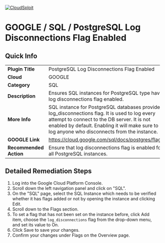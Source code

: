 [![CloudSploit](https://cloudsploit.com/img/logo-new-big-text-100.png "CloudSploit")](https://cloudsploit.com)

# GOOGLE / SQL / PostgreSQL Log Disconnections Flag Enabled

## Quick Info

| | |
|-|-|
| **Plugin Title** | PostgreSQL Log Disconnections Flag Enabled |
| **Cloud** | GOOGLE |
| **Category** | SQL |
| **Description** | Ensures SQL instances for PostgreSQL type have log disconnections flag enabled. |
| **More Info** | SQL instance for PostgreSQL databases provides log_disconnections flag. It is used to log every attempt to connect to the DB server. It is not enabled by default. Enabling it will make sure to log anyone who disconnects from the instance. |
| **GOOGLE Link** | https://cloud.google.com/sql/docs/postgres/flags |
| **Recommended Action** | Ensure that log disconnections flag is enabled for all PostgreSQL instances. |

## Detailed Remediation Steps
1. Log into the Google Cloud Platform Console.
2. Scroll down the left navigation panel and click on "SQL".
3. On the "SQL" page, select the SQL Instance which needs to be verified whether it has flags added or not by opening the instance and clicking Edit.
4. Scroll down to the Flags section.
5. To set a flag that has not been set on the instance before, click Add item, choose the `log_disconnections` flag from the drop-down menu, and set its value to On.
6. Click Save to save your changes.
7. Confirm your changes under Flags on the Overview page.